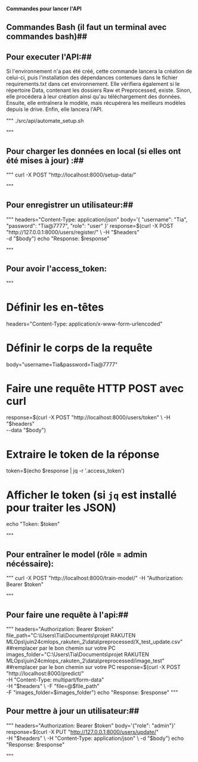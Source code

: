 **Commandes pour lancer l'API**

## Commandes Bash (il faut un terminal avec commandes bash)##

## Pour executer l'API:##

Si l'environnement n'a pas été créé, cette commande lancera la création de celui-ci, puis l'installation des dépendances contenues dans le fichier requirements.txt dans cet environnement. Elle vérifiera également si le répertoire Data, contenant les dossiers Raw et Preprocessed, existe. Sinon, elle procédera à leur création ainsi qu'au téléchargement des données. Ensuite, elle entraînera le modèle, mais récupérera les meilleurs modèles depuis le drive. Enfin, elle lancera l'API.

"""
./src/api/automate_setup.sh

"""

## Pour charger les données en local (si elles ont été mises à jour) :##

"""
curl -X POST "http://localhost:8000/setup-data/"

"""

## Pour enregistrer un utilisateur:##

"""
headers="Content-Type: application/json"
body='{
"username": "Tia",
"password": "Tia@7777",
"role": "user"
}'
response=$(curl -X POST "http://127.0.0.1:8000/users/register/" \
    -H "$headers" \
 -d "$body")
echo "Response: $response"

"""

## Pour avoir l'access_token:

"""

# Définir les en-têtes

headers="Content-Type: application/x-www-form-urlencoded"

# Définir le corps de la requête

body="username=Tia&password=Tia@7777"

# Faire une requête HTTP POST avec curl

response=$(curl -X POST "http://localhost:8000/users/token" \
    -H "$headers" \
 --data "$body")

# Extraire le token de la réponse

token=$(echo $response | jq -r '.access_token')

# Afficher le token (si `jq` est installé pour traiter les JSON)

echo "Token: $token"

"""

## Pour entraîner le model (rôle = admin nécéssaire):

"""
curl -X POST "http://localhost:8000/train-model/" -H "Authorization: Bearer $token"

"""

## Pour faire une requête à l'api:##

"""
headers="Authorization: Bearer $token"
file_path="C:\Users\Tia\Documents\projet RAKUTEN MLOps\juin24cmlops_rakuten_2\data\preprocessed/X_test_update.csv"
##remplacer par le bon chemin sur votre PC
images_folder="C:\Users\Tia\Documents\projet RAKUTEN MLOps\juin24cmlops_rakuten_2\data\preprocessed/image_test"
##remplacer par le bon chemin sur votre PC
response=$(curl -X POST "http://localhost:8000/predict/" \
 -H "Content-Type: multipart/form-data" \
 -H "$headers" \
    -F "file=@$file_path" \
 -F "images_folder=$images_folder")
echo "Response: $response"
"""

## Pour mettre à jour un utilisateur:##

"""
headers="Authorization: Bearer $token"
body='{"role": "admin"}'
response=$(curl -X PUT "http://127.0.0.1:8000/users/update/" \
 -H "$headers" \
    -H "Content-Type: application/json" \
    -d "$body")
echo "Response: $response"

"""
